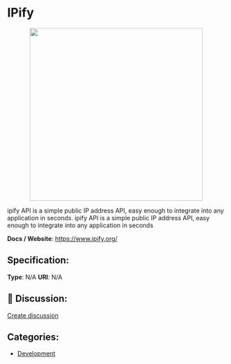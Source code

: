 # IPify
<p align="center">
    <img width="400" src="https://raw.githubusercontent.com/apis-list/apis-list/apis/ipify/logo_256x256.png" />
</p>

ipify API is a simple public IP address API, easy enough to integrate into any application in seconds.  ipify API is a simple public IP address API, easy enough to integrate into any application in seconds

**Docs / Website**: https://www.ipify.org/

## Specification:
**Type**:  N/A 
**URI**:  N/A 

## 💬 Discussion:
[Create discussion](link)

## Categories:
- [Development](https://github.com/apis-list/apis-list#development)





